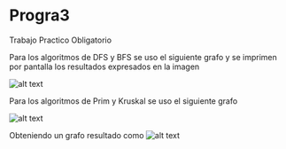 # Progra3
Trabajo Practico Obligatorio

Para los algoritmos de DFS y BFS se uso el siguiente grafo y se imprimen por pantalla los resultados expresados en la imagen

![alt text](https://i.ibb.co/LRVDvn7/BFSyDFS.png "DFS y BFS")


Para los algoritmos de Prim y Kruskal se uso el siguiente grafo 
 
![alt text](https://i.ibb.co/2FhPVXm/Grafo-Prim-YKruskal.png "Grafo origen para Prim y Kruskal")

Obteniendo un grafo resultado como 
![alt text](https://i.ibb.co/qypVx8g/Resultado-Grafo-Prim-YKruskal.png "Resultado Prim y Kruskal")

